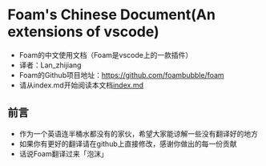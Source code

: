 # Foam's Chinese Document(An extensions of vscode)
- Foam的中文使用文档（Foam是vscode上的一款插件）
- 译者：Lan_zhijiang
- Foam的Github项目地址：https://github.com/foambubble/foam
- 请从index.md开始阅读本文档[index.md](index.md)

## 前言
- 作为一个英语连半桶水都没有的家伙，希望大家能谅解一些没有翻译好的地方
- 如果你有更好的翻译请在github上直接修改，感谢你做出的每一份贡献
- 话说Foam翻译过来「泡沫」